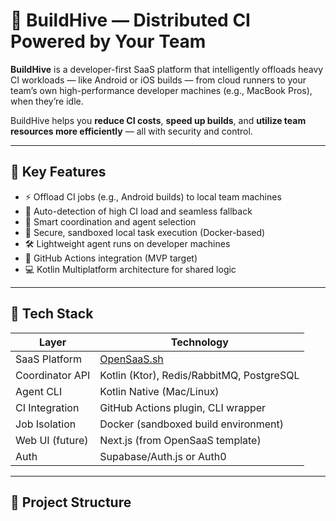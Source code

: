# 🐝 BuildHive — Distributed CI Powered by Your Team

**BuildHive** is a developer-first SaaS platform that intelligently offloads heavy CI workloads — like Android or iOS builds — from cloud runners to your team’s own high-performance developer machines (e.g., MacBook Pros), when they’re idle.

BuildHive helps you **reduce CI costs**, **speed up builds**, and **utilize team resources more efficiently** — all with security and control.

---

## 🚀 Key Features

- ⚡ Offload CI jobs (e.g., Android builds) to local team machines
- 🔁 Auto-detection of high CI load and seamless fallback
- 🧠 Smart coordination and agent selection
- 🔐 Secure, sandboxed local task execution (Docker-based)
- 🛠️ Lightweight agent runs on developer machines
- 🤝 GitHub Actions integration (MVP target)
- 💻 Kotlin Multiplatform architecture for shared logic

---

## 🧱 Tech Stack

| Layer            | Technology                                       |
|------------------|--------------------------------------------------|
| SaaS Platform    | [OpenSaaS.sh](https://opensaas.sh/)              |
| Coordinator API  | Kotlin (Ktor), Redis/RabbitMQ, PostgreSQL        |
| Agent CLI        | Kotlin Native (Mac/Linux)                        |
| CI Integration   | GitHub Actions plugin, CLI wrapper               |
| Job Isolation    | Docker (sandboxed build environment)             |
| Web UI (future)  | Next.js (from OpenSaaS template)                 |
| Auth             | Supabase/Auth.js or Auth0                        |

---

## 📂 Project Structure

